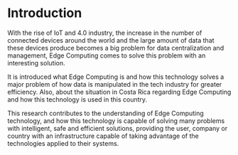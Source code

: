 # Introduction

With the rise of IoT and 4.0 industry, the increase in the number of connected devices 
around the world and the large amount of data that these devices produce becomes a big 
problem for data centralization and management, Edge Computing comes to solve this problem 
with an interesting solution.

It is introduced what Edge Computing is and how this technology solves a major 
problem of how data is manipulated in the tech industry for greater efficiency. Also, 
about the situation in Costa Rica regarding Edge Computing and how this technology is 
used in this country.

This research contributes to the understanding of Edge Computing technology, and how this 
technology is capable of solving many problems with intelligent, safe and efficient 
solutions, providing the user, company or country with an infrastructure capable of 
taking advantage of the technologies applied to their systems.
